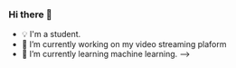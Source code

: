 ### Hi there 👋

- 💡 I'm a student.
- 🔭 I’m currently working on my video streaming plaform
- 🌱 I’m currently learning machine learning.
-->
